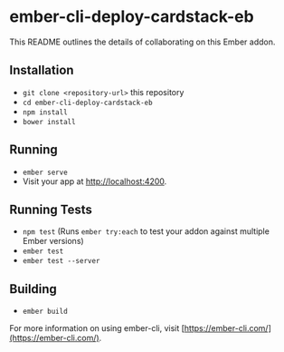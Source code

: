 # ember-cli-deploy-cardstack-eb

This README outlines the details of collaborating on this Ember addon.

## Installation

* `git clone <repository-url>` this repository
* `cd ember-cli-deploy-cardstack-eb`
* `npm install`
* `bower install`

## Running

* `ember serve`
* Visit your app at [http://localhost:4200](http://localhost:4200).

## Running Tests

* `npm test` (Runs `ember try:each` to test your addon against multiple Ember versions)
* `ember test`
* `ember test --server`

## Building

* `ember build`

For more information on using ember-cli, visit [https://ember-cli.com/](https://ember-cli.com/).
